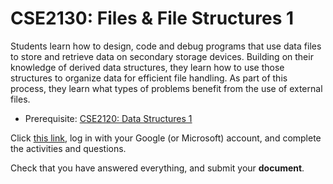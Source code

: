 # CSE2130: Files & File Structures 1

Students learn how to design, code and debug programs that use data files to store and retrieve data on secondary storage devices. Building on their knowledge of derived data structures, they learn how to use those structures to organize data for efficient file handling. As part of this process, they learn what types of problems benefit from the use of external files.

* Prerequisite: [CSE2120: Data Structures 1](CSE2120.md)

Click [this link](https://hub.callysto.ca/jupyter/hub/user-redirect/git-pull?repo=https%3A%2F%2Fgithub.com%2Fcallysto%2Fcurriculum-notebooks&branch=master&subPath=TechnologyStudies/ComputingScience/Courses/files-&-file-structures-1.ipynb&depth=1), log in with your Google (or Microsoft) account, and complete the activities and questions.

Check that you have answered everything, and submit your **document**.
